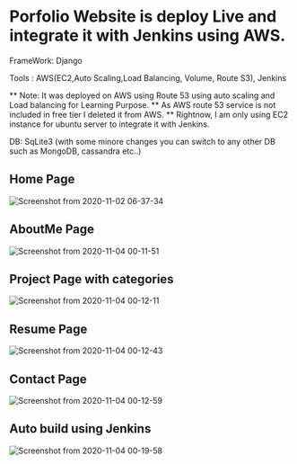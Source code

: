
# Porfolio Website is deploy Live and integrate it with Jenkins using AWS.

FrameWork: Django

Tools : AWS(EC2,Auto Scaling,Load Balancing, Volume, Route S3), Jenkins 

** Note: It was deployed on AWS using Route 53 using auto scaling and Load balancing for Learning Purpose. 
** As AWS route 53 service is not included in free tier I deleted it from AWS.
** Rightnow, I am only using EC2 instance for ubuntu server to integrate it with Jenkins. 

DB: SqLite3 (with some minore changes you can switch to any other DB such as MongoDB, cassandra etc..)

<h2> Home Page</h2>

![Screenshot from 2020-11-02 06-37-34](https://user-images.githubusercontent.com/58256205/97833673-30120b00-1cd6-11eb-9f98-ab0935b5cba8.png)

<h2> AboutMe Page</h2>

![Screenshot from 2020-11-04 00-11-51](https://user-images.githubusercontent.com/58256205/98051975-4da9b680-1e35-11eb-856b-6bd2afbc2a30.png)

<h2> Project Page with categories</h2>

![Screenshot from 2020-11-04 00-12-11](https://user-images.githubusercontent.com/58256205/98051983-53070100-1e35-11eb-9b49-05f7aacb9614.png)

<h2> Resume Page</h2>

![Screenshot from 2020-11-04 00-12-43](https://user-images.githubusercontent.com/58256205/98051988-569a8800-1e35-11eb-996c-b4d2b2b7290d.png)

<h2> Contact Page</h2>

![Screenshot from 2020-11-04 00-12-59](https://user-images.githubusercontent.com/58256205/98051996-5b5f3c00-1e35-11eb-85bb-6e58160394a8.png)

<h2> Auto build using Jenkins</h2>

![Screenshot from 2020-11-04 00-19-58](https://user-images.githubusercontent.com/58256205/98052002-5e5a2c80-1e35-11eb-9241-dc6499f96f15.png)
